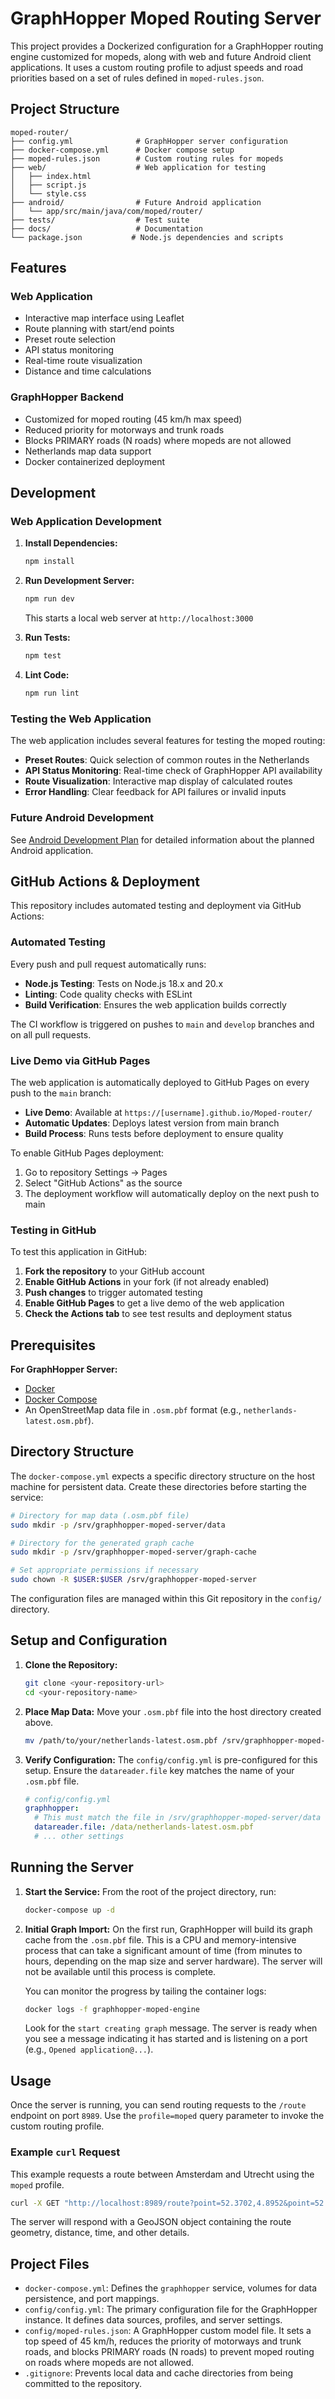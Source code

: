 # GraphHopper Moped Routing Server

This project provides a Dockerized configuration for a GraphHopper routing engine customized for mopeds, along with web and future Android client applications. It uses a custom routing profile to adjust speeds and road priorities based on a set of rules defined in `moped-rules.json`.

## Project Structure

```
moped-router/
├── config.yml              # GraphHopper server configuration
├── docker-compose.yml      # Docker compose setup
├── moped-rules.json        # Custom routing rules for mopeds
├── web/                    # Web application for testing
│   ├── index.html
│   ├── script.js
│   └── style.css
├── android/                # Future Android application
│   └── app/src/main/java/com/moped/router/
├── tests/                  # Test suite
├── docs/                   # Documentation
└── package.json           # Node.js dependencies and scripts
```

## Features

### Web Application
- Interactive map interface using Leaflet
- Route planning with start/end points
- Preset route selection
- API status monitoring
- Real-time route visualization
- Distance and time calculations

### GraphHopper Backend
- Customized for moped routing (45 km/h max speed)
- Reduced priority for motorways and trunk roads
- Blocks PRIMARY roads (N roads) where mopeds are not allowed
- Netherlands map data support
- Docker containerized deployment

## Development

### Web Application Development

1. **Install Dependencies:**
   ```bash
   npm install
   ```

2. **Run Development Server:**
   ```bash
   npm run dev
   ```
   This starts a local web server at `http://localhost:3000`

3. **Run Tests:**
   ```bash
   npm test
   ```

4. **Lint Code:**
   ```bash
   npm run lint
   ```

### Testing the Web Application

The web application includes several features for testing the moped routing:

- **Preset Routes**: Quick selection of common routes in the Netherlands
- **API Status Monitoring**: Real-time check of GraphHopper API availability  
- **Route Visualization**: Interactive map display of calculated routes
- **Error Handling**: Clear feedback for API failures or invalid inputs

### Future Android Development

See [Android Development Plan](docs/android-development-plan.md) for detailed information about the planned Android application.

## GitHub Actions & Deployment

This repository includes automated testing and deployment via GitHub Actions:

### Automated Testing

Every push and pull request automatically runs:
- **Node.js Testing**: Tests on Node.js 18.x and 20.x
- **Linting**: Code quality checks with ESLint
- **Build Verification**: Ensures the web application builds correctly

The CI workflow is triggered on pushes to `main` and `develop` branches and on all pull requests.

### Live Demo via GitHub Pages

The web application is automatically deployed to GitHub Pages on every push to the `main` branch:

- **Live Demo**: Available at `https://[username].github.io/Moped-router/`
- **Automatic Updates**: Deploys latest version from main branch
- **Build Process**: Runs tests before deployment to ensure quality

To enable GitHub Pages deployment:
1. Go to repository Settings → Pages
2. Select "GitHub Actions" as the source
3. The deployment workflow will automatically deploy on the next push to main

### Testing in GitHub

To test this application in GitHub:

1. **Fork the repository** to your GitHub account
2. **Enable GitHub Actions** in your fork (if not already enabled)
3. **Push changes** to trigger automated testing
4. **Enable GitHub Pages** to get a live demo of the web application
5. **Check the Actions tab** to see test results and deployment status

## Prerequisites

**For GraphHopper Server:**

-   [Docker](https://docs.docker.com/get-docker/)
-   [Docker Compose](https://docs.docker.com/compose/install/)
-   An OpenStreetMap data file in `.osm.pbf` format (e.g., `netherlands-latest.osm.pbf`).

## Directory Structure

The `docker-compose.yml` expects a specific directory structure on the host machine for persistent data. Create these directories before starting the service:

```bash
# Directory for map data (.osm.pbf file)
sudo mkdir -p /srv/graphhopper-moped-server/data

# Directory for the generated graph cache
sudo mkdir -p /srv/graphhopper-moped-server/graph-cache

# Set appropriate permissions if necessary
sudo chown -R $USER:$USER /srv/graphhopper-moped-server
```

The configuration files are managed within this Git repository in the `config/` directory.

## Setup and Configuration

1.  **Clone the Repository:**
    ```bash
    git clone <your-repository-url>
    cd <your-repository-name>
    ```

2.  **Place Map Data:**
    Move your `.osm.pbf` file into the host directory created above.
    ```bash
    mv /path/to/your/netherlands-latest.osm.pbf /srv/graphhopper-moped-server/data/
    ```

3.  **Verify Configuration:**
    The `config/config.yml` is pre-configured for this setup. Ensure the `datareader.file` key matches the name of your `.osm.pbf` file.

    ```yaml
    # config/config.yml
    graphhopper:
      # This must match the file in /srv/graphhopper-moped-server/data
      datareader.file: /data/netherlands-latest.osm.pbf
      # ... other settings
    ```

## Running the Server

1.  **Start the Service:**
    From the root of the project directory, run:
    ```bash
    docker-compose up -d
    ```

2.  **Initial Graph Import:**
    On the first run, GraphHopper will build its graph cache from the `.osm.pbf` file. This is a CPU and memory-intensive process that can take a significant amount of time (from minutes to hours, depending on the map size and server hardware). The server will not be available until this process is complete.

    You can monitor the progress by tailing the container logs:
    ```bash
    docker logs -f graphhopper-moped-engine
    ```
    Look for the `start creating graph` message. The server is ready when you see a message indicating it has started and is listening on a port (e.g., `Opened application@...`).

## Usage

Once the server is running, you can send routing requests to the `/route` endpoint on port `8989`. Use the `profile=moped` query parameter to invoke the custom routing profile.

### Example `curl` Request

This example requests a route between Amsterdam and Utrecht using the `moped` profile.

```bash
curl -X GET "http://localhost:8989/route?point=52.3702,4.8952&point=52.0907,5.1214&profile=moped&details=road_class"
```

The server will respond with a GeoJSON object containing the route geometry, distance, time, and other details.

## Project Files

-   `docker-compose.yml`: Defines the `graphhopper` service, volumes for data persistence, and port mappings.
-   `config/config.yml`: The primary configuration file for the GraphHopper instance. It defines data sources, profiles, and server settings.
-   `config/moped-rules.json`: A GraphHopper custom model file. It sets a top speed of 45 km/h, reduces the priority of motorways and trunk roads, and blocks PRIMARY roads (N roads) to prevent moped routing on roads where mopeds are not allowed.
-   `.gitignore`: Prevents local data and cache directories from being committed to the repository.
